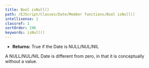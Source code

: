 ```yaml
---
title: Bool isNull()
path: /EJScript/Classes/Date/Member functions/Bool isNull()
intellisense: 1
classref: 1
sortOrder: 196
keywords: isNull()
---
```



* **Returns:** True if the Date is NULL/NUL/NIL


A NULL/NUL/NIL Date is different from zero, in that it is conceptually
without a value.


